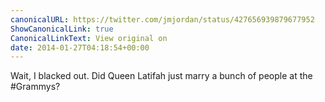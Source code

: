 ```yaml
---
canonicalURL: https://twitter.com/jmjordan/status/427656939879677952
ShowCanonicalLink: true
CanonicalLinkText: View original on
date: 2014-01-27T04:18:54+00:00
---
```

Wait, I blacked out. Did Queen Latifah just marry a bunch of people at the #Grammys?
